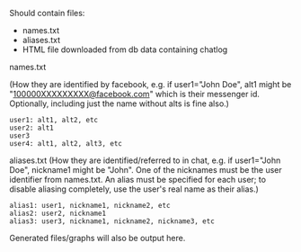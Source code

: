 Should contain files:

* names.txt
* aliases.txt
* HTML file downloaded from db data containing chatlog

names.txt

(How they are identified by facebook, e.g. if user1="John Doe", alt1 might be "100000XXXXXXXXX@facebook.com" which is their messenger id. Optionally, including just the name without alts is fine also.)

```
user1: alt1, alt2, etc  
user2: alt1  
user3  
user4: alt1, alt2, alt3, etc  
```

aliases.txt
(How they are identified/referred to in chat, e.g. if user1="John Doe", nickname1 might be "John". One of the nicknames must be the user identifier from names.txt. An alias must be specified for each user; to disable aliasing completely, use the user's real name as their alias.)  
```
alias1: user1, nickname1, nickname2, etc  
alias2: user2, nickname1  
alias3: user3, nickname1, nickname2, nickname3, etc  
```

Generated files/graphs will also be output here.
